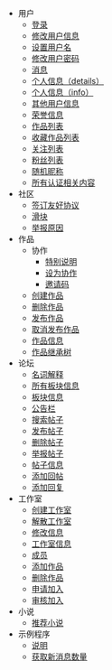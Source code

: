 - 用户
  - [登录](/user/login)
  - [修改用户信息](/user/update-info)
  - [设置用户名](/user/set-username)
  - [修改用户密码](/user/update-password)
  - [消息](/user/messages)
  - [个人信息（details）](/user/details)
  - [个人信息（info）](/user/info)
  - [其他用户信息](/user/user-details)
  - [荣誉信息](/user/honor)
  - [作品列表](/user/work-list)
  - [收藏作品列表](/user/collection-work-list)
  - [关注列表](/user/follow-list)
  - [粉丝列表](/user/fan-list)
  - [随机昵称](/user/random-nickname)
  - [所有认证相关内容](/user/all-about-auth)
- 社区
  - [签订友好协议](/community/signature)
  - [滑块](/community/banners)
  - [举报原因](/community/report-reasons)
- 作品
  - 协作
    - [特别说明](/work/collaborat/explain)
    - [设为协作](/work/collaborat/setup)
    - [邀请码](/work/collaborat/code)
  - [创建作品](/work/create)
  - [删除作品](/work/delete)
  - [发布作品](/work/publish)
  - [取消发布作品](/work/unpublish)
  - [作品信息](/work/details)
  - [作品继承树](/work/tree)
- 论坛
  - [名词解释](/forum/explain)
  - [所有板块信息](/forum/boards)
  - [板块信息](/forum/board)
  - [公告栏](/forum/notice-boards)
  - [搜索帖子](/forum/search-post)
  - [发布帖子](/forum/publish-post)
  - [删除帖子](/forum/delete-post)
  - [举报帖子](/forum/report-post)
  - [帖子信息](/forum/details)
  - [添加回帖](/forum/add-reply)
  - [添加回复](/forum/add-comment)
- 工作室
  - [创建工作室](/workshop/create)
  - [解散工作室](/workshop/dissolve)
  - [修改信息](/workshop/update)
  - [工作室信息](/workshop/details)
  - [成员](/workshop/users)
  - [添加作品](/workshop/contribute-work)
  - [删除作品](/workshop/remove-work)
  - [申请加入](/workshop/apply-join)
  - [审核加入](/workshop/audit-join)
- 小说
  - [推荐小说](/fanfic/recommend)
- 示例程序
  - [说明](/demo/explain)
  - [获取新消息数量](/demo/get-messages)
